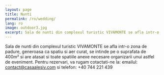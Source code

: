 ```yaml
---
layout: page
title: Nunti
permalink: /ro/wedding/
lang: ro
image: outdoor3.jpg
excerpt: Sala de nunti din complexul turistic VIVAMONTE se afla intr-o zona de padure, generoasa ca spatiu si aer curat, se intinde pe o suprafata de 400m² si are atasat si toate spatiile anexe necesare organizarii unui astfel de eveniment. Pentru...
---
```

Sala de nunti din complexul turistic VIVAMONTE se afla intr-o zona de padure, generoasa ca spatiu si aer curat, se intinde pe o suprafata de 400m² si are atasat si toate spatiile anexe necesare organizarii unui astfel de eveniment.
Pentru rezervari, va rugam cotactati-ne la:
 emailul: [contact@casaalesiv.com](mailto:contact@casaalesiv.com)
 si telefon: +40 744 221 439
